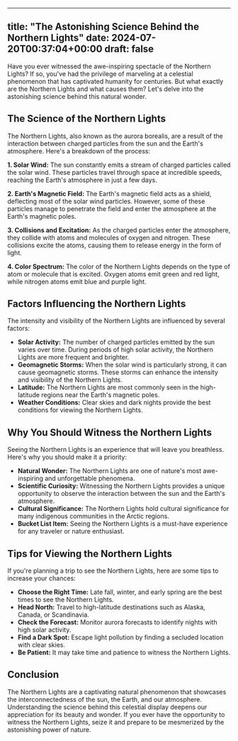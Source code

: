 
---
title: "The Astonishing Science Behind the Northern Lights"
date: 2024-07-20T00:37:04+00:00
draft: false
---

Have you ever witnessed the awe-inspiring spectacle of the Northern Lights? If so, you've had the privilege of marveling at a celestial phenomenon that has captivated humanity for centuries. But what exactly are the Northern Lights and what causes them? Let's delve into the astonishing science behind this natural wonder.

## The Science of the Northern Lights

The Northern Lights, also known as the aurora borealis, are a result of the interaction between charged particles from the sun and the Earth's atmosphere. Here's a breakdown of the process:

**1. Solar Wind:** The sun constantly emits a stream of charged particles called the solar wind. These particles travel through space at incredible speeds, reaching the Earth's atmosphere in just a few days.

**2. Earth's Magnetic Field:** The Earth's magnetic field acts as a shield, deflecting most of the solar wind particles. However, some of these particles manage to penetrate the field and enter the atmosphere at the Earth's magnetic poles.

**3. Collisions and Excitation:** As the charged particles enter the atmosphere, they collide with atoms and molecules of oxygen and nitrogen. These collisions excite the atoms, causing them to release energy in the form of light.

**4. Color Spectrum:** The color of the Northern Lights depends on the type of atom or molecule that is excited. Oxygen atoms emit green and red light, while nitrogen atoms emit blue and purple light.

## Factors Influencing the Northern Lights

The intensity and visibility of the Northern Lights are influenced by several factors:

- **Solar Activity:** The number of charged particles emitted by the sun varies over time. During periods of high solar activity, the Northern Lights are more frequent and brighter.
- **Geomagnetic Storms:** When the solar wind is particularly strong, it can cause geomagnetic storms. These storms can enhance the intensity and visibility of the Northern Lights.
- **Latitude:** The Northern Lights are most commonly seen in the high-latitude regions near the Earth's magnetic poles.
- **Weather Conditions:** Clear skies and dark nights provide the best conditions for viewing the Northern Lights.

## Why You Should Witness the Northern Lights

Seeing the Northern Lights is an experience that will leave you breathless. Here's why you should make it a priority:

- **Natural Wonder:** The Northern Lights are one of nature's most awe-inspiring and unforgettable phenomena.
- **Scientific Curiosity:** Witnessing the Northern Lights provides a unique opportunity to observe the interaction between the sun and the Earth's atmosphere.
- **Cultural Significance:** The Northern Lights hold cultural significance for many indigenous communities in the Arctic regions.
- **Bucket List Item:** Seeing the Northern Lights is a must-have experience for any traveler or nature enthusiast.

## Tips for Viewing the Northern Lights

If you're planning a trip to see the Northern Lights, here are some tips to increase your chances:

- **Choose the Right Time:** Late fall, winter, and early spring are the best times to see the Northern Lights.
- **Head North:** Travel to high-latitude destinations such as Alaska, Canada, or Scandinavia.
- **Check the Forecast:** Monitor aurora forecasts to identify nights with high solar activity.
- **Find a Dark Spot:** Escape light pollution by finding a secluded location with clear skies.
- **Be Patient:** It may take time and patience to witness the Northern Lights.

## Conclusion

The Northern Lights are a captivating natural phenomenon that showcases the interconnectedness of the sun, the Earth, and our atmosphere. Understanding the science behind this celestial display deepens our appreciation for its beauty and wonder. If you ever have the opportunity to witness the Northern Lights, seize it and prepare to be mesmerized by the astonishing power of nature.